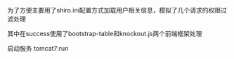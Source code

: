 为了方便主要用了shiro.ini配置方式加载用户相关信息，模拟了几个请求的权限过滤处理

其中在success使用了bootstrap-table和knockout.js两个前端框架处理

启动服务 tomcat7:run
